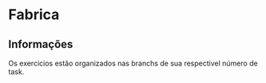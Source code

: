 # Fabrica



## Informações

 Os exercicios estão organizados nas branchs de sua respectivel número de task.